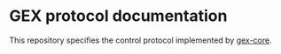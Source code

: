 # GEX protocol documentation

This repository specifies the control protocol implemented by [gex-core](https://github.com/gexpander/gex-core).
